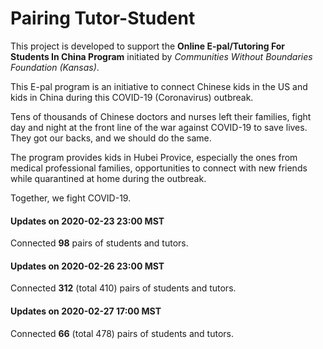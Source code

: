 # Pairing Tutor-Student

This project is developed to support the **Online E-pal/Tutoring For Students In China Program** initiated by *Communities Without Boundaries Foundation (Kansas)*.

This E-pal program is an initiative to connect Chinese kids in the US and kids in China during this COVID-19 (Coronavirus) outbreak.

Tens of thousands of Chinese doctors and nurses left their families, fight day and night at the front line of the war against COVID-19 to save lives. They got our backs, and we should do the same.

The program provides kids in Hubei Provice, especially the ones from medical professional families, opportunities to connect with new friends while quarantined at home during the outbreak. 

Together, we fight COVID-19.


#### Updates on 2020-02-23 23:00 MST
Connected **98** pairs of students and tutors. 

#### Updates on 2020-02-26 23:00 MST
Connected **312** (total 410) pairs of students and tutors. 

#### Updates on 2020-02-27 17:00 MST
Connected **66** (total 478) pairs of students and tutors. 